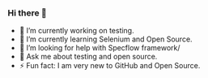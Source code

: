 ### Hi there 👋
- 🔭 I’m currently working on testing.
- 🌱 I’m currently learning Selenium and Open Source.
- 🤔 I’m looking for help with Specflow framework/
- 💬 Ask me about testing and open source.
- ⚡ Fun fact: I am very new to GitHub and Open Source.

<!--
**Zalakv89/Zalakv89** is a ✨ _special_ ✨ repository because its `README.md` (this file) appears on your GitHub profile.

Here are some ideas to get you started:

- 🔭 I’m currently working on ...
- 🌱 I’m currently learning ...
- 👯 I’m looking to collaborate on ...
- 🤔 I’m looking for help with ...
- 💬 Ask me about ...
- 📫 How to reach me: ...
- 😄 Pronouns: ...
- ⚡ Fun fact: ...
-->
